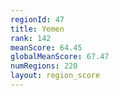 ```yaml
---
regionId: 47
title: Yemen
rank: 142
meanScore: 64.45
globalMeanScore: 67.47
numRegions: 220
layout: region_score
---
```

